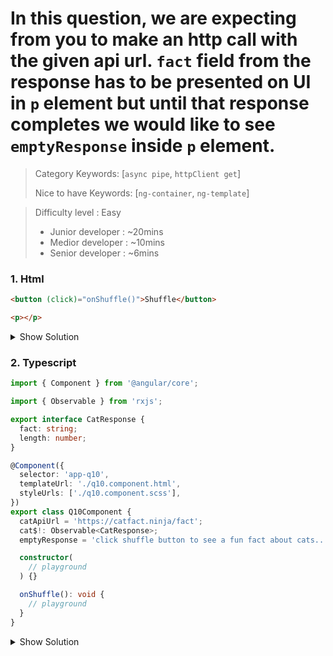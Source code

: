  
# In this question, we are expecting from you to make an http call with the given api url. `fact` field from the response has to be presented on UI in `p` element but until that response completes we would like to see `emptyResponse` inside `p` element.

>Category Keywords: [`async pipe`, `httpClient get`] 
>
>Nice to have Keywords: [`ng-container`, `ng-template`]

>Difficulty level : Easy 
> - Junior developer : ~20mins 
> - Medior developer : ~10mins 
> - Senior developer : ~6mins

### 1. Html

```html
<button (click)="onShuffle()">Shuffle</button>

<p></p>
```

<details>
<summary>Show Solution</summary>
<p>

```html
<button (click)="onShuffle()">Shuffle</button>

<ng-container *ngIf="(cat$ | async) as cat; else emptyTemp">
  <p>{{cat?.fact}}</p>
</ng-container>

<ng-template #emptyTemp>
  <p>{{emptyResponse}}</p>
</ng-template>
```

</p>
</details>


### 2. Typescript

```typescript
import { Component } from '@angular/core';

import { Observable } from 'rxjs';

export interface CatResponse {
  fact: string;
  length: number;
}

@Component({
  selector: 'app-q10',
  templateUrl: './q10.component.html',
  styleUrls: ['./q10.component.scss'],
})
export class Q10Component {
  catApiUrl = 'https://catfact.ninja/fact';
  cat$!: Observable<CatResponse>;
  emptyResponse = 'click shuffle button to see a fun fact about cats..';

  constructor(
    // playground
  ) {}

  onShuffle(): void {
    // playground
  }
}
```

<details>
<summary>Show Solution</summary>
<p>

```typescript
import { HttpClient } from '@angular/common/http';
import { Component } from '@angular/core';

import { Observable } from 'rxjs';

export interface CatResponse {
  fact: string;
  length: number;
}

@Component({
  selector: 'app-q10',
  templateUrl: './q10.component.html',
  styleUrls: ['./q10.component.scss'],
})
export class Q10Component {
  catApiUrl = 'https://catfact.ninja/fact';
  cat$!: Observable<CatResponse>;
  emptyResponse = 'click shuffle button to see a fun fact about cats..';

  constructor(private httpClient: HttpClient) {}

  onShuffle(): void {
    this.cat$ = this.httpClient.get<CatResponse>(this.catApiUrl);
  }
}
```

</p>
</details>
 